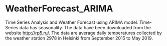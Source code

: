 # WeatherForecast_ARIMA
Time Series Analysis and Weather Forecast using ARIMA model. Time-Series data has seasonality.
The data have been downloaded from the website http://rp5.ru/. The data are average daily temperatures collected by the weather station 2978 in Helsinki from September 2015 to May 2019.
